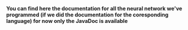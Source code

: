 **You can find here the documentation for all the neural network we've programmed (if we did the documentation for the coresponding language) for now only the JavaDoc is available**